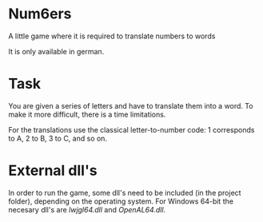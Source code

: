 # Num6ers
A little game where it is required to translate numbers to words

It is only available in german.

# Task
You are given a series of letters and have to translate them into a word.
To make it more difficult, there is a time limitations.

For the translations use the classical letter-to-number code: 1 corresponds to A, 2 to B, 3 to C, and so on.

# External dll's
In order to run the game, some dll's need to be included (in the project folder), depending on the operating system.
For Windows 64-bit the necesary dll's are <i>lwjgl64.dll</i> and <i>OpenAL64.dll</i>.
